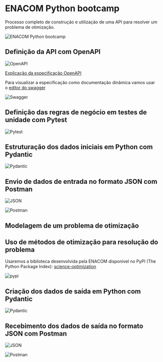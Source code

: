 # ENACOM Python bootcamp

Processo completo de construção e utilização de uma API para resolver um problema de otimização.

![ENACOM Python bootcamp](assets/images/enacom_python_bootcamp.svg)

## Definição da API com OpenAPI
![OpenAPI](assets/images/libraries/api_openapi.svg)

[Explicação da especificação OpenAPI](https://oai.github.io/Documentation/specification.html)

Para visualizar a especificação como documentação dinâmica vamos usar o [editor do swagger](https://editor.swagger.io/)

![Swagger](assets/images/libraries/swagger.svg)

## Definição das regras de negócio em testes de unidade com Pytest
![Pytest](assets/images/libraries/pytest.svg)


## Estruturação dos dados iniciais em Python com Pydantic
![Pydantic](assets/images/libraries/pydantic.svg)


## Envio de dados de entrada no formato JSON com Postman
![JSON](assets/images/libraries/json.svg)

![Postman](assets/images/libraries/postman.svg)


## Modelagem de um problema de otimização


## Uso de métodos de otimização para resolução do problema
Usaremos a biblioteca desenvolvida pela ENACOM disponível no PyPI (The Python Package Index): [science-optimization](https://pypi.org/project/science-optimization/)

![pypi](assets/images/libraries/pypi.svg)


## Criação dos dados de saída em Python com Pydantic
![Pydantic](assets/images/libraries/pydantic.svg)


## Recebimento dos dados de saída no formato JSON com Postman
![JSON](assets/images/libraries/json.svg)

![Postman](assets/images/libraries/postman.svg)
